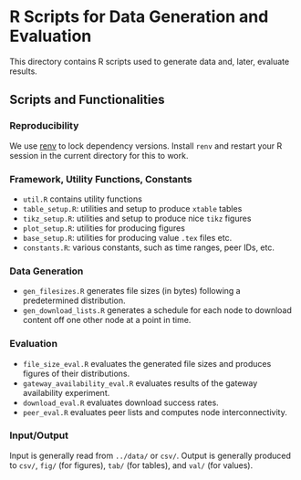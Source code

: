# R Scripts for Data Generation and Evaluation

This directory contains R scripts used to generate data and, later, evaluate results.

## Scripts and Functionalities

### Reproducibility

We use [renv](https://rstudio.github.io/renv/articles/renv.html) to lock dependency versions.
Install `renv` and restart your R session in the current directory for this to work.

### Framework, Utility Functions, Constants

- `util.R` contains utility functions
- `table_setup.R`: utilities and setup to produce `xtable` tables
- `tikz_setup.R`: utilities and setup to produce nice `tikz` figures
- `plot_setup.R`: utilities for producing figures
- `base_setup.R`: utilities for producing value `.tex` files etc.
- `constants.R`: various constants, such as time ranges, peer IDs, etc.

### Data Generation

- `gen_filesizes.R` generates file sizes (in bytes) following a predetermined distribution.
- `gen_download_lists.R` generates a schedule for each node to download content off one other node at a point in time.

### Evaluation

- `file_size_eval.R` evaluates the generated file sizes and produces figures of their distributions.
- `gateway_availability_eval.R` evaluates results of the gateway availability experiment.
- `download_eval.R` evaluates download success rates.
- `peer_eval.R` evaluates peer lists and computes node interconnectivity.

### Input/Output

Input is generally read from `../data/` or `csv/`.
Output is generally produced to `csv/`, `fig/` (for figures), `tab/` (for tables), and `val/` (for values).
